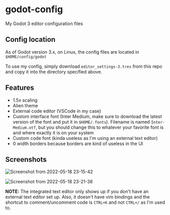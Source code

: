 # godot-config

My Godot 3 editor configuration files

## Config location

As of Godot version 3.x, on Linux, the config files are located in `$HOME/config/godot`

To use my config, simply download `editor_settings-3.tres` from this repo and copy it into the directory specified above.

## Features

+ 1.5x scaling
+ Alien theme
+ External code editor (VSCode in my case)
+ Custom interface font (Inter Medium, make sure to download the latest version of the font and put it in `$HOME/.fonts`). Filename is named `Inter-Medium.otf`, but you should change this to whatever your favorite font is and where exactly it is on your system
+ Custom code font (kinda useless as I'm using an external text editor)
+ 0 width borders because borders are kind of useless in the UI

## Screenshots

![Screenshot from 2022-05-18 23-15-42](https://user-images.githubusercontent.com/21371349/169223426-9c55733e-31d7-4064-bed1-d06054566ee4.png)

![Screenshot from 2022-05-18 23-21-38](https://user-images.githubusercontent.com/21371349/169224190-5b867b9e-3e55-4f4e-befb-7160306d6b25.png)

**NOTE:** The integrated text editor only shows up if you don't have an external text editor set up.
Also, it doesn't have vim bindings and the shortcut to comment/uncomment code is `CTRL+K` and not `CTRL+/` as I'm used to.
